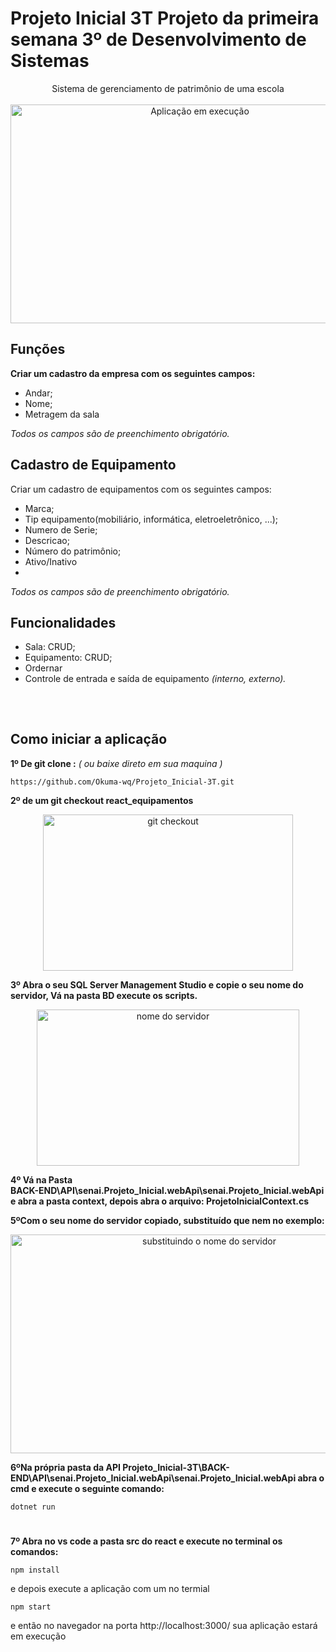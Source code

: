 
 
# Projeto Inicial 3T Projeto da primeira semana 3º de Desenvolvimento de Sistemas 

<div align=center> 
Sistema de gerenciamento de patrimônio de uma escola
</div> 

<br>

<div align=center> 
 <img   alt="Aplicação em execução" height="350" width="590" src="https://imgur.com/hYH3HC0.gif">  
</div> 

## Funções  
**Criar um cadastro da empresa com os seguintes campos:** 
- Andar; 
- Nome; 
- Metragem da sala 

 *Todos os campos são de preenchimento obrigatório.* 

## Cadastro de Equipamento  
Criar um cadastro de equipamentos com os seguintes campos: 
- Marca; 
-  Tip equipamento(mobiliário, informática, eletroeletrônico, ...); 
- Numero de Serie;
-  Descricao; 
- Número do patrimônio; 
-  Ativo/Inativo 
- 
 *Todos os campos são de preenchimento obrigatório.*  

## Funcionalidades  
- Sala: CRUD; 
- Equipamento: CRUD;
- Ordernar 
 - Controle de entrada e saída de equipamento *(interno, externo).*
 
##

<br>

## Como iniciar a aplicação
**1º De git clone :** *( ou baixe direto em sua maquina )*

    https://github.com/Okuma-wq/Projeto_Inicial-3T.git 


**2º de um git checkout react_equipamentos** 
 
 
<div align=center> 
<img   alt="git checkout" height="250" width="400" src="https://imgur.com/pKX2dhX.png">  
</div> 

**3º Abra o seu SQL Server Management Studio  e copie o seu nome do servidor, Vá  na pasta BD execute os scripts.**

<div align=center> 
<img   alt="nome do servidor" height="250" width="420" src="https://imgur.com/tZrcvzw.png">  
</div> 

**4º Vá na Pasta  
BACK-END\API\senai.Projeto_Inicial.webApi\senai.Projeto_Inicial.webApi
e abra a pasta context, depois abra o arquivo: ProjetoInicialContext.cs**

**5ºCom o seu nome do servidor copiado,  substituído que nem no exemplo:**
<div align=center> 
<img   alt="substituindo o nome do servidor" height="350" width="620" src="https://imgur.com/mNikwn6.gif">  
</div> 

**6ºNa própria pasta da API Projeto_Inicial-3T\BACK-END\API\senai.Projeto_Inicial.webApi\senai.Projeto_Inicial.webApi abra o cmd e execute o seguinte comando:**

    dotnet run

 
#
**7º Abra no vs code a pasta src do react e execute no terminal os comandos:**

    npm install
e depois execute a aplicação com um no termial

    npm start

e então no navegador na porta http://localhost:3000/ sua aplicação estará em execução


